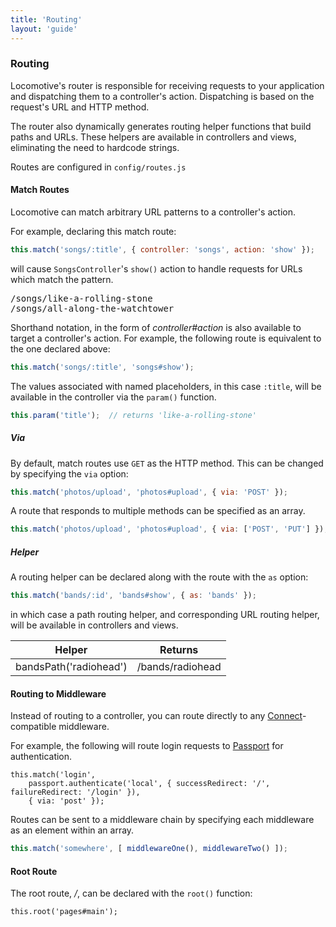 ```yaml
---
title: 'Routing'
layout: 'guide'
---
```


### Routing

Locomotive's router is responsible for receiving requests to your application
and dispatching them to a controller's action.  Dispatching is based on the
request's URL and HTTP method.

The router also dynamically generates routing helper functions that build paths
and URLs.  These helpers are available in controllers and views, eliminating the
need to hardcode strings.

Routes are configured in `config/routes.js`

#### Match Routes

Locomotive can match arbitrary URL patterns to a controller's action.

For example, declaring this match route:

```javascript
this.match('songs/:title', { controller: 'songs', action: 'show' });
```

will cause `SongsController`'s `show()` action to handle requests for URLs which
match the pattern.

<pre>
/songs/like-a-rolling-stone
/songs/all-along-the-watchtower
</pre>

Shorthand notation, in the form of _controller#action_ is also available to
target a controller's action.  For example, the following route is equivalent to
the one declared above:

```javascript
this.match('songs/:title', 'songs#show');
```

The values associated with named placeholders, in this case `:title`, will be
available in the controller via the `param()` function.

```javascript
this.param('title');  // returns 'like-a-rolling-stone'
```

##### Via

By default, match routes use `GET` as the HTTP method.  This can be changed by
specifying the `via` option:

```javascript
this.match('photos/upload', 'photos#upload', { via: 'POST' });
```

A route that responds to multiple methods can be specified as an array.

```javascript
this.match('photos/upload', 'photos#upload', { via: ['POST', 'PUT'] });
```

##### Helper

A routing helper can be declared along with the route with the `as` option:

```javascript
this.match('bands/:id', 'bands#show', { as: 'bands' });
```

in which case a path routing helper, and corresponding URL routing helper, will
be available in controllers and views.

<div class="row">
  <div class="span4">
    <table class="table table-condensed table-striped">
      <thead>
        <tr>
          <th>Helper</th>
          <th>Returns</th>
        </tr>
      </thead>
      <tbody class="monospace">
        <tr>
          <td>bandsPath('radiohead')</td>
          <td>/bands/radiohead</td>
        </tr>
      </tbody>
    </table>
  </div>
</div>


#### Routing to Middleware

Instead of routing to a controller, you can route directly to any
[Connect](http://www.senchalabs.org/connect/)-compatible middleware.

For example, the following will route login requests to [Passport](http://passportjs.org/)
for authentication.

```
this.match('login',
    passport.authenticate('local', { successRedirect: '/', failureRedirect: '/login' }),
    { via: 'post' });
```

Routes can be sent to a middleware chain by specifying each middleware as an
element within an array.

```javascript
this.match('somewhere', [ middlewareOne(), middlewareTwo() ]);
```

#### Root Route

The root route, _/_, can be declared with the `root()` function:

```
this.root('pages#main');
```

